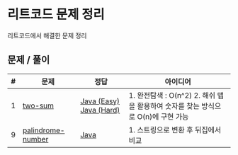 # 리트코드 문제 정리

리트코드에서 해결한 문제 정리

## 문제 / 풀이

| # | 문제 | 정답 | 아이디어 |
|---| ----- | -------- | --------------------- |
| 1 | [two-sum](https://leetcode.com/problems/two-sum/) | [Java (Easy)](https://github.com/kimyoungi99/LeetCode/blob/main/java/001_two-sum(naive).java) [Java (Hard)](https://github.com/kimyoungi99/LeetCode/blob/main/java/001_two-sum.java)| 1. 완전탐색 : O(n^2) 2. 해쉬 맵 을 활용하여 숫자를 찾는 방식으로 O(n)에 구현 가능|
| 9 | [palindrome-number](https://leetcode.com/problems/palindrome-number/) | [Java](https://github.com/kimyoungi99/LeetCode/blob/main/java/009_palindrome-number.java) | 1. 스트링으로 변환 후 뒤집에서 비교|